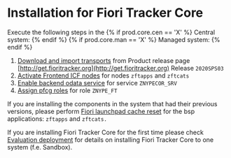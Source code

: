# Installation for Fiori Tracker Core

Execute the following steps in the {% if  prod.core.cen == 'X' %} Central system: {% endif %} {% if  prod.core.man == 'X' %} Managed system: {% endif %}


1. [Download and import transports](../../inst/step-1.md) from Product release page [http://get.fioritracker.org](http://get.fioritracker.org) Release `2020SPS03`
2. [Activate Frontend ICF nodes](../../inst/step-2.md) for nodes `zftapps` and `zftcats`
3. [Enable backend odata service](../../inst/step-3.md) for service `ZNYPECOR_SRV`
4. [Assign pfcg roles](../../inst/step-4.md) for role `ZNYPE_FT`

If you are installing the components in the system that had their previous versions, please perform [Fiori launchpad cache reset](../../inst/flpcache.md) for the bsp applications: `zftapps` and `zftcats.`

If you are installing Fiori Tracker Core for the first time please check [Evaluation deployment](eval-dep.md) for details on installing Fiori Tracker Core to one system (f.e. Sandbox).

